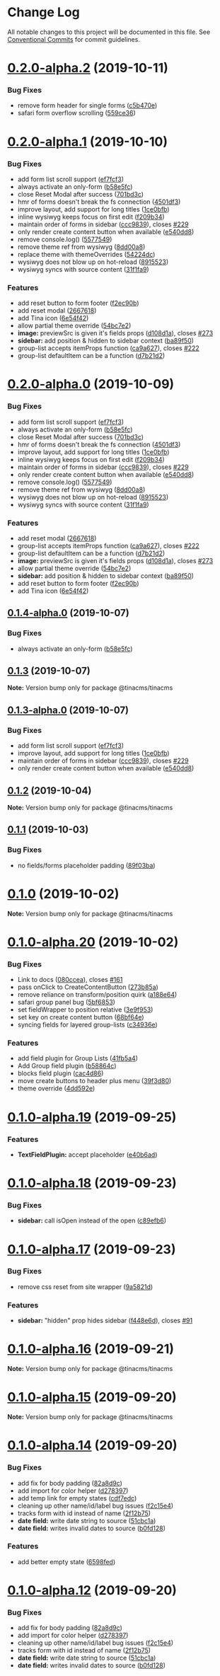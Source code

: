 # Change Log

All notable changes to this project will be documented in this file.
See [Conventional Commits](https://conventionalcommits.org) for commit guidelines.

# [0.2.0-alpha.2](https://github.com/tinacms/tinacms/compare/@tinacms/tinacms@0.2.0-alpha.1...@tinacms/tinacms@0.2.0-alpha.2) (2019-10-11)


### Bug Fixes

* remove form header for single forms ([c5b470e](https://github.com/tinacms/tinacms/commit/c5b470e))
* safari form overflow scrolling ([559ce36](https://github.com/tinacms/tinacms/commit/559ce36))





# [0.2.0-alpha.1](https://github.com/tinacms/tinacms/compare/@tinacms/tinacms@0.1.1...@tinacms/tinacms@0.2.0-alpha.1) (2019-10-10)


### Bug Fixes

* add form list scroll support ([ef7fcf3](https://github.com/tinacms/tinacms/commit/ef7fcf3))
* always activate an only-form ([b58e5fc](https://github.com/tinacms/tinacms/commit/b58e5fc))
* close Reset Modal after success ([701bd3c](https://github.com/tinacms/tinacms/commit/701bd3c))
* hmr of forms doesn't break the fs connection ([4501df3](https://github.com/tinacms/tinacms/commit/4501df3))
* improve layout, add support for long titles ([1ce0bfb](https://github.com/tinacms/tinacms/commit/1ce0bfb))
* inline wysiwyg  keeps focus on first edit ([f209b34](https://github.com/tinacms/tinacms/commit/f209b34))
* maintain order of forms in sidebar ([ccc9839](https://github.com/tinacms/tinacms/commit/ccc9839)), closes [#229](https://github.com/tinacms/tinacms/issues/229)
* only render create content button when available ([e540dd8](https://github.com/tinacms/tinacms/commit/e540dd8))
* remove console.log() ([5577549](https://github.com/tinacms/tinacms/commit/5577549))
* remove theme ref from wysiwyg ([8dd00a8](https://github.com/tinacms/tinacms/commit/8dd00a8))
* replace theme with themeOverrides ([54224dc](https://github.com/tinacms/tinacms/commit/54224dc))
* wysiwyg does not blow up on hot-reload ([8915523](https://github.com/tinacms/tinacms/commit/8915523))
* wysiwyg syncs with source content ([31f1fa9](https://github.com/tinacms/tinacms/commit/31f1fa9))


### Features

* add reset button to form footer ([f2ec90b](https://github.com/tinacms/tinacms/commit/f2ec90b))
* add reset modal ([2667618](https://github.com/tinacms/tinacms/commit/2667618))
* add Tina icon ([6e54f42](https://github.com/tinacms/tinacms/commit/6e54f42))
* allow partial theme override ([54bc7e2](https://github.com/tinacms/tinacms/commit/54bc7e2))
* **image:** previewSrc is given it's fields props ([d108d1a](https://github.com/tinacms/tinacms/commit/d108d1a)), closes [#273](https://github.com/tinacms/tinacms/issues/273)
* **sidebar:** add position & hidden to sidebar context ([ba89f50](https://github.com/tinacms/tinacms/commit/ba89f50))
* group-list accepts itemProps function ([ca9a627](https://github.com/tinacms/tinacms/commit/ca9a627)), closes [#222](https://github.com/tinacms/tinacms/issues/222)
* group-list defaultItem can be a function ([d7b21d2](https://github.com/tinacms/tinacms/commit/d7b21d2))





# [0.2.0-alpha.0](https://github.com/tinacms/tinacms/compare/@tinacms/tinacms@0.1.1...@tinacms/tinacms@0.2.0-alpha.0) (2019-10-09)


### Bug Fixes

* add form list scroll support ([ef7fcf3](https://github.com/tinacms/tinacms/commit/ef7fcf3))
* always activate an only-form ([b58e5fc](https://github.com/tinacms/tinacms/commit/b58e5fc))
* close Reset Modal after success ([701bd3c](https://github.com/tinacms/tinacms/commit/701bd3c))
* hmr of forms doesn't break the fs connection ([4501df3](https://github.com/tinacms/tinacms/commit/4501df3))
* improve layout, add support for long titles ([1ce0bfb](https://github.com/tinacms/tinacms/commit/1ce0bfb))
* inline wysiwyg  keeps focus on first edit ([f209b34](https://github.com/tinacms/tinacms/commit/f209b34))
* maintain order of forms in sidebar ([ccc9839](https://github.com/tinacms/tinacms/commit/ccc9839)), closes [#229](https://github.com/tinacms/tinacms/issues/229)
* only render create content button when available ([e540dd8](https://github.com/tinacms/tinacms/commit/e540dd8))
* remove console.log() ([5577549](https://github.com/tinacms/tinacms/commit/5577549))
* remove theme ref from wysiwyg ([8dd00a8](https://github.com/tinacms/tinacms/commit/8dd00a8))
* wysiwyg does not blow up on hot-reload ([8915523](https://github.com/tinacms/tinacms/commit/8915523))
* wysiwyg syncs with source content ([31f1fa9](https://github.com/tinacms/tinacms/commit/31f1fa9))


### Features

* add reset modal ([2667618](https://github.com/tinacms/tinacms/commit/2667618))
* group-list accepts itemProps function ([ca9a627](https://github.com/tinacms/tinacms/commit/ca9a627)), closes [#222](https://github.com/tinacms/tinacms/issues/222)
* group-list defaultItem can be a function ([d7b21d2](https://github.com/tinacms/tinacms/commit/d7b21d2))
* **image:** previewSrc is given it's fields props ([d108d1a](https://github.com/tinacms/tinacms/commit/d108d1a)), closes [#273](https://github.com/tinacms/tinacms/issues/273)
* allow partial theme override ([54bc7e2](https://github.com/tinacms/tinacms/commit/54bc7e2))
* **sidebar:** add position & hidden to sidebar context ([ba89f50](https://github.com/tinacms/tinacms/commit/ba89f50))
* add reset button to form footer ([f2ec90b](https://github.com/tinacms/tinacms/commit/f2ec90b))
* add Tina icon ([6e54f42](https://github.com/tinacms/tinacms/commit/6e54f42))





## [0.1.4-alpha.0](https://github.com/tinacms/tinacms/compare/@tinacms/tinacms@0.1.3...@tinacms/tinacms@0.1.4-alpha.0) (2019-10-07)


### Bug Fixes

* always activate an only-form ([b58e5fc](https://github.com/tinacms/tinacms/commit/b58e5fc))





## [0.1.3](https://github.com/tinacms/tinacms/compare/@tinacms/tinacms@0.1.3-alpha.0...@tinacms/tinacms@0.1.3) (2019-10-07)

**Note:** Version bump only for package @tinacms/tinacms





## [0.1.3-alpha.0](https://github.com/tinacms/tinacms/compare/@tinacms/tinacms@0.1.1...@tinacms/tinacms@0.1.3-alpha.0) (2019-10-07)


### Bug Fixes

* add form list scroll support ([ef7fcf3](https://github.com/tinacms/tinacms/commit/ef7fcf3))
* improve layout, add support for long titles ([1ce0bfb](https://github.com/tinacms/tinacms/commit/1ce0bfb))
* maintain order of forms in sidebar ([ccc9839](https://github.com/tinacms/tinacms/commit/ccc9839)), closes [#229](https://github.com/tinacms/tinacms/issues/229)
* only render create content button when available ([e540dd8](https://github.com/tinacms/tinacms/commit/e540dd8))





## [0.1.2](https://github.com/tinacms/tinacms/compare/@tinacms/tinacms@0.1.2-alpha.0...@tinacms/tinacms@0.1.2) (2019-10-04)

**Note:** Version bump only for package @tinacms/tinacms





## [0.1.1](https://github.com/tinacms/tinacms/compare/@tinacms/tinacms@0.1.0...@tinacms/tinacms@0.1.1) (2019-10-03)


### Bug Fixes

* no fields/forms placeholder padding ([89f03ba](https://github.com/tinacms/tinacms/commit/89f03ba))





# [0.1.0](https://github.com/tinacms/tinacms/compare/@tinacms/tinacms@0.1.0-alpha.20...@tinacms/tinacms@0.1.0) (2019-10-02)

**Note:** Version bump only for package @tinacms/tinacms





# [0.1.0-alpha.20](https://github.com/tinacms/tinacms/compare/@tinacms/tinacms@0.1.0-alpha.19...@tinacms/tinacms@0.1.0-alpha.20) (2019-10-02)


### Bug Fixes

* Link to docs ([080ccea](https://github.com/tinacms/tinacms/commit/080ccea)), closes [#161](https://github.com/tinacms/tinacms/issues/161)
* pass onClick to CreateContentButton ([273b85a](https://github.com/tinacms/tinacms/commit/273b85a))
* remove reliance on transform/position quirk ([a188e64](https://github.com/tinacms/tinacms/commit/a188e64))
* safari group panel bug ([5bf6853](https://github.com/tinacms/tinacms/commit/5bf6853))
* set fieldWrapper to position relative ([3e9f953](https://github.com/tinacms/tinacms/commit/3e9f953))
* set key on create content button ([68bf64e](https://github.com/tinacms/tinacms/commit/68bf64e))
* syncing fields for layered group-lists ([c34936e](https://github.com/tinacms/tinacms/commit/c34936e))


### Features

* add field plugin for Group Lists ([41fb5a4](https://github.com/tinacms/tinacms/commit/41fb5a4))
* Add Group field plugin ([b58864c](https://github.com/tinacms/tinacms/commit/b58864c))
* blocks field plugin ([cac4d86](https://github.com/tinacms/tinacms/commit/cac4d86))
* move create buttons to header plus menu ([39f3d80](https://github.com/tinacms/tinacms/commit/39f3d80))
* theme override ([4dd592e](https://github.com/tinacms/tinacms/commit/4dd592e))





# [0.1.0-alpha.19](https://github.com/tinacms/tinacms/compare/@tinacms/tinacms@0.1.0-alpha.18...@tinacms/tinacms@0.1.0-alpha.19) (2019-09-25)


### Features

* **TextFieldPlugin:** accept placeholder ([e40b6ad](https://github.com/tinacms/tinacms/commit/e40b6ad))





# [0.1.0-alpha.18](https://github.com/tinacms/tinacms/compare/@tinacms/tinacms@0.1.0-alpha.17...@tinacms/tinacms@0.1.0-alpha.18) (2019-09-23)


### Bug Fixes

* **sidebar:** call isOpen instead of the open ([c89efb6](https://github.com/tinacms/tinacms/commit/c89efb6))





# [0.1.0-alpha.17](https://github.com/tinacms/tinacms/compare/@tinacms/tinacms@0.1.0-alpha.16...@tinacms/tinacms@0.1.0-alpha.17) (2019-09-23)


### Bug Fixes

* remove css reset from site wrapper ([9a5821d](https://github.com/tinacms/tinacms/commit/9a5821d))


### Features

* **sidebar:** "hidden" prop hides sidebar ([f448e6d](https://github.com/tinacms/tinacms/commit/f448e6d)), closes [#91](https://github.com/tinacms/tinacms/issues/91)





# [0.1.0-alpha.16](https://github.com/tinacms/tinacms/compare/@tinacms/tinacms@0.1.0-alpha.15...@tinacms/tinacms@0.1.0-alpha.16) (2019-09-21)

**Note:** Version bump only for package @tinacms/tinacms





# [0.1.0-alpha.15](https://github.com/tinacms/tinacms/compare/@tinacms/tinacms@0.1.0-alpha.14...@tinacms/tinacms@0.1.0-alpha.15) (2019-09-20)

**Note:** Version bump only for package @tinacms/tinacms





# [0.1.0-alpha.14](https://github.com/tinacms/tinacms/compare/@tinacms/tinacms@0.1.0-alpha.11...@tinacms/tinacms@0.1.0-alpha.14) (2019-09-20)


### Bug Fixes

* add fix for body padding ([82a8d9c](https://github.com/tinacms/tinacms/commit/82a8d9c))
* add import for color helper ([d278397](https://github.com/tinacms/tinacms/commit/d278397))
* add temp link for empty states ([cdf7edc](https://github.com/tinacms/tinacms/commit/cdf7edc))
* cleaning up other name/id/label bug issues ([f2c15e4](https://github.com/tinacms/tinacms/commit/f2c15e4))
* tracks form with id instead of name ([2f12b75](https://github.com/tinacms/tinacms/commit/2f12b75))
* **date field:** write date string to source ([51cbc1a](https://github.com/tinacms/tinacms/commit/51cbc1a))
* **date field:** writes invalid dates to source ([b0fd128](https://github.com/tinacms/tinacms/commit/b0fd128))


### Features

* add better empty state ([6598fed](https://github.com/tinacms/tinacms/commit/6598fed))





# [0.1.0-alpha.12](https://github.com/tinacms/tinacms/compare/@tinacms/tinacms@0.1.0-alpha.11...@tinacms/tinacms@0.1.0-alpha.12) (2019-09-20)


### Bug Fixes

* add fix for body padding ([82a8d9c](https://github.com/tinacms/tinacms/commit/82a8d9c))
* add import for color helper ([d278397](https://github.com/tinacms/tinacms/commit/d278397))
* cleaning up other name/id/label bug issues ([f2c15e4](https://github.com/tinacms/tinacms/commit/f2c15e4))
* tracks form with id instead of name ([2f12b75](https://github.com/tinacms/tinacms/commit/2f12b75))
* **date field:** write date string to source ([51cbc1a](https://github.com/tinacms/tinacms/commit/51cbc1a))
* **date field:** writes invalid dates to source ([b0fd128](https://github.com/tinacms/tinacms/commit/b0fd128))

